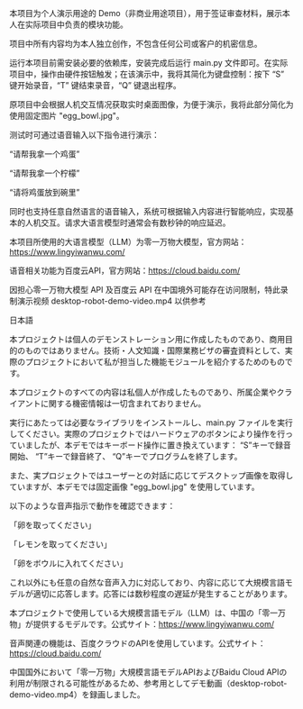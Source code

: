 本项目为个人演示用途的 Demo（非商业用途项目），用于签证审查材料，展示本人在实际项目中负责的模块功能。

项目中所有内容均为本人独立创作，不包含任何公司或客户的机密信息。

运行本项目前需安装必要的依赖库，安装完成后运行 main.py 文件即可。在实际项目中，操作由硬件按钮触发；在该演示中，我将其简化为键盘控制：按下 “S” 键开始录音，“T” 键结束录音，“Q” 键退出程序。

原项目中会根据人机交互情况获取实时桌面图像，为便于演示，我将此部分简化为使用固定图片 "egg_bowl.jpg"。

测试时可通过语音输入以下指令进行演示：

“请帮我拿一个鸡蛋”

“请帮我拿一个柠檬”

“请将鸡蛋放到碗里”

同时也支持任意自然语言的语音输入，系统可根据输入内容进行智能响应，实现基本的人机交互。请求大语言模型时通常会有数秒钟的响应延迟。

本项目所使用的大语言模型（LLM）为零一万物大模型，官方网站：https://www.lingyiwanwu.com/

语音相关功能为百度云API，官方网站：https://cloud.baidu.com/

因担心零一万物大模型 API 及百度云 API 在中国境外可能存在访问限制，特此录制演示视频 desktop-robot-demo-video.mp4 以供参考

     

日本語

本プロジェクトは個人のデモンストレーション用に作成したものであり、商用目的のものではありません。技術・人文知識・国際業務ビザの審査資料として、実際のプロジェクトにおいて私が担当した機能モジュールを紹介するためのものです。

本プロジェクトのすべての内容は私個人が作成したものであり、所属企業やクライアントに関する機密情報は一切含まれておりません。

実行にあたっては必要なライブラリをインストールし、main.py ファイルを実行してください。実際のプロジェクトではハードウェアのボタンにより操作を行っていましたが、本デモではキーボード操作に置き換えています：
“S”キーで録音開始、
“T”キーで録音終了、
“Q”キーでプログラムを終了します。

また、実プロジェクトではユーザーとの対話に応じてデスクトップ画像を取得していますが、本デモでは固定画像 "egg_bowl.jpg" を使用しています。

以下のような音声指示で動作を確認できます：

「卵を取ってください」

「レモンを取ってください」

「卵をボウルに入れてください」

これ以外にも任意の自然な音声入力に対応しており、内容に応じて大規模言語モデルが適切に応答します。応答には数秒程度の遅延が発生することがあります。

本プロジェクトで使用している大規模言語モデル（LLM）は、中国の「零一万物」が提供するモデルです。公式サイト：https://www.lingyiwanwu.com/

音声関連の機能は、百度クラウドのAPIを使用しています。公式サイト：https://cloud.baidu.com/

中国国外において「零一万物」大規模言語モデルAPIおよびBaidu Cloud APIの利用が制限される可能性があるため、参考用としてデモ動画（desktop-robot-demo-video.mp4）を録画しました。

